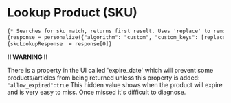 # Lookup Product (SKU)
``` handlebars
{* Searches for sku match, returns first result. Uses 'replace' to remove any spaces *}
{response = personalize({"algorithm": "custom", "custom_keys": [replace(sku, " ", "")], "custom_key_type": "sku","include_vars":true})}
{skuLookupResponse  = response[0]}
```

**!! WARNING !!**

There is a property in the UI called 'expire_date' which will prevent some products/articles from being returned unless this property is added: `"allow_expired":true`
This hidden value shows when the product will expire and is very easy to miss. Once missed it's difficult to diagnose.
